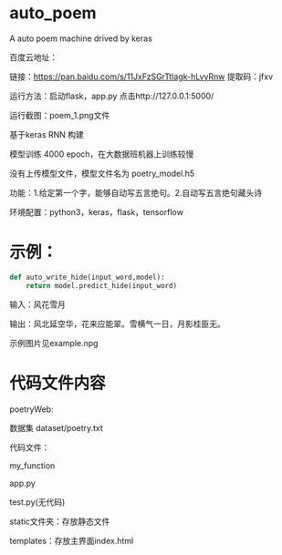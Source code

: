 # auto_poem
A auto poem machine drived by keras

百度云地址：


链接：https://pan.baidu.com/s/11JxFzSGrTtIagk-hLvyRnw 
提取码：jfxv 

运行方法：启动flask，app.py 点击http://127.0.0.1:5000/

运行截图：poem_1.png文件

基于keras RNN 构建

模型训练 4000 epoch，在大数据班机器上训练较慢

没有上传模型文件，模型文件名为  poetry_model.h5

功能：1.给定第一个字，能够自动写五言绝句。2.自动写五言绝句藏头诗

环境配置：python3，keras，flask，tensorflow



# 示例：



```python
def auto_write_hide(input_word,model):
    return model.predict_hide(input_word)
```





输入：风花雪月

输出：风北延空华，花来应能翠。雪横气一日，月影桂臣无。



示例图片见example.npg



# 代码文件内容

poetryWeb:

数据集 dataset/poetry.txt

代码文件：

my_function

app.py

test.py(无代码)

static文件夹：存放静态文件

templates：存放主界面index.html

